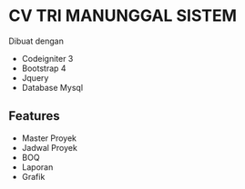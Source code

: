 # CV TRI MANUNGGAL SISTEM

Dibuat dengan

- Codeigniter 3
- Bootstrap 4 
- Jquery
- Database Mysql

## Features

- Master Proyek
- Jadwal Proyek
- BOQ
- Laporan
- Grafik